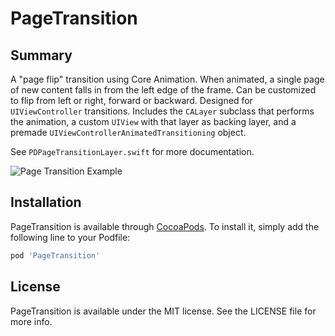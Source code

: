 # PageTransition

## Summary

A "page flip" transition using Core Animation. When animated, a single page of new content falls in from the left edge of the frame. Can be customized to flip from left or right, forward or backward. Designed for `UIViewController` transitions. Includes the `CALayer` subclass that performs the animation, a custom `UIView` with that layer as backing layer, and a premade `UIViewControllerAnimatedTransitioning` object.

See `PDPageTransitionLayer.swift` for more documentation. 

![Page Transition Example](https://i.imgur.com/iX57jQb.gif)

## Installation

PageTransition is available through [CocoaPods](https://cocoapods.org). To install
it, simply add the following line to your Podfile:

```ruby
pod 'PageTransition'
```

## License

PageTransition is available under the MIT license. See the LICENSE file for more info.
